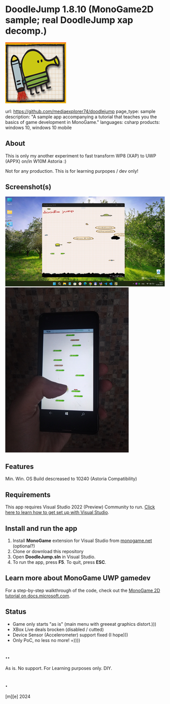 # DoodleJump 1.8.10 (MonoGame2D sample; real DoodleJump xap decomp.)

![Logo](Images/DoodleJump.png)

url: https://github.com/mediaexplorer74/doodlejump
page_type: sample
description: "A sample app accompanying a tutorial that teaches you the basics of game development in MonoGame."
languages: csharp
products: windows 10, windows 10 mobile

## About 
This is only my another experiment to fast transform WP8 (XAP) to UWP (APPX) on/in W10M Astoria :)
 
Not for any production. This is for learning purpopes / dev only!

## Screenshot(s)
![Sony Vaio, W11 Tiny](Images/screenshot02.png)
![Lumia640, W10M Astoria](Images/screenshot03.png)

## Features
Min. Win. OS Build descreased to 10240 (Astoria Compatibility)

## Requirements
This app requires Visual Studio 2022 (Preview) Community to run. [Click here to learn how to get set up with Visual Studio](https://docs.microsoft.com/windows/uwp/get-started/get-set-up).

## Install and run the app
1. Install **MonoGame** extension for Visual Studio from [monogame.net](http://www.monogame.net/) (optional?)
2. Clone or download this repository
3. Open **DoodleJump.sln** in Visual Studio.
4. To run the app, press **F5**. To quit, press **ESC**.

## Learn more about MonoGame UWP gamedev
For a step-by-step walkthrough of the code, check out the [MonoGame 2D tutorial on docs.microsoft.com](https://web.archive.org/web/20170907085024/https://docs.microsoft.com/en-us/windows/uwp/get-started/get-started-tutorial-game-mg2d).

## Status
- Game only starts "as is" (main menu with greeeat graphics distort.)))
- XBox Live deals brocken (disabled / cutted)
- Device Sensor (Accelerometer) support fixed (I hope)))
- Only PoC, no less no more! =))))


## ..
As is. No support. For Learning purposes only. DIY.

## .
[m][e] 2024
